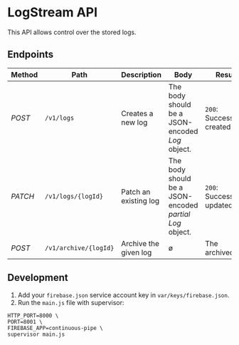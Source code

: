 # LogStream API

This API allows control over the stored logs.

## Endpoints

| Method | Path | Description | Body | Result |
|--------|------|-------------|------|--------|
| *POST* | `/v1/logs` | Creates a new log | The body should be a JSON-encoded _Log_ object. | `200`: Successfully created |
| *PATCH* | `/v1/logs/{logId}` | Patch an existing log | The body should be a JSON-encoded _partial_ _Log_ object. | `200`: Successfully updated |
| *POST* | `/v1/archive/{logId}` | Archive the given log | ø | The archived log |

## Development

1. Add your `firebase.json` service account key in `var/keys/firebase.json`.
2. Run the `main.js` file with supervisor:
```
HTTP_PORT=8000 \
PORT=8001 \
FIREBASE_APP=continuous-pipe \
supervisor main.js
```
